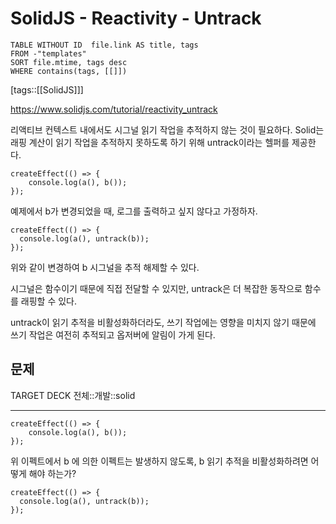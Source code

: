 # SolidJS - Reactivity - Untrack

<!--Basic Template V0.0.2 Start -->
```dataview
TABLE WITHOUT ID  file.link AS title, tags
FROM -"templates"
SORT file.mtime, tags desc
WHERE contains(tags, [[]])
```
<!--Basic Template V0.0.2 End -->
[tags::[[SolidJS]]]

https://www.solidjs.com/tutorial/reactivity_untrack

리액티브 컨텍스트 내에서도 시그널 읽기 작업을 추적하지 않는 것이 필요하다. Solid는 래핑 계산이 읽기 작업을 추적하지 못하도록 하기 위해 untrack이라는 헬퍼를 제공한다.

```tsx
createEffect(() => {
	console.log(a(), b());
});
```

예제에서 b가 변경되었을 때, 로그를 출력하고 싶지 않다고 가정하자. 

```tsx
createEffect(() => {
  console.log(a(), untrack(b));
});
```

위와 같이 변경하여 b 시그널을 추적 해제할 수 있다.

시그널은 함수이기 때문에 직접 전달할 수 있지만, untrack은 더 복잡한 동작으로 함수를 래핑할 수 있다.

untrack이 읽기 추적을 비활성화하더라도, 쓰기 작업에는 영향을 미치지 않기 때문에 쓰기 작업은 여전히 추적되고 옵저버에 알림이 가게 된다.

## 문제

TARGET DECK
전체::개발::solid

---

<!--ankiQ-->

```tsx
createEffect(() => {
	console.log(a(), b());
});
```

위 이펙트에서 b 에 의한 이펙트는 발생하지 않도록, b 읽기 추적을 비활성화하려면 어떻게 해야 하는가?

<!--ankiA-->

```tsx
createEffect(() => {
  console.log(a(), untrack(b));
});
```

<!--ankiE-->
<!--ID: 1665048669559-->
